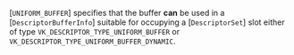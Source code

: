 [`UNIFORM_BUFFER`] specifies that the buffer  **can** 
be used in a [`DescriptorBufferInfo`] suitable for occupying a
[`DescriptorSet`] slot either of type
`VK_DESCRIPTOR_TYPE_UNIFORM_BUFFER` or
`VK_DESCRIPTOR_TYPE_UNIFORM_BUFFER_DYNAMIC`.